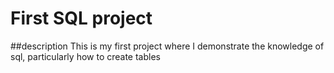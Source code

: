 # First SQL project

##description
This is my first project where I demonstrate the knowledge of sql, particularly how to create tables
